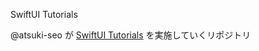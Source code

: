 SwiftUI Tutorials

@atsuki-seo が [SwiftUI Tutorials](https://developer.apple.com/tutorials/swiftui) を実施していくリポジトリ
